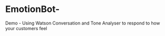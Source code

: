 # EmotionBot-
Demo - Using Watson Conversation and Tone Analyser to respond to how your customers feel
